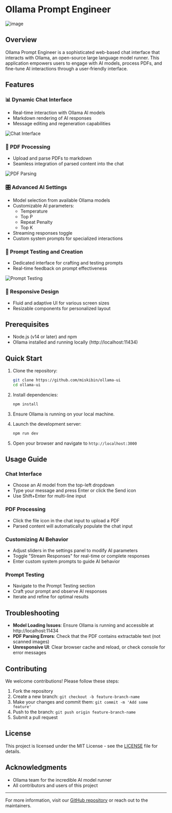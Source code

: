 # Ollama Prompt Engineer

![image](https://github.com/user-attachments/assets/d50c6e53-30cd-4ca8-a2d8-8ac876d9c4f6)

## Overview

Ollama Prompt Engineer is a sophisticated web-based chat interface that interacts with Ollama, an open-source large language model runner. This application empowers users to engage with AI models, process PDFs, and fine-tune AI interactions through a user-friendly interface.

## Features

### 📊 Dynamic Chat Interface
- Real-time interaction with Ollama AI models
- Markdown rendering of AI responses
- Message editing and regeneration capabilities

![Chat Interface](https://github.com/user-attachments/assets/19af0df8-2be3-42fa-91c5-93dadbab1e9d)

### 📄 PDF Processing
- Upload and parse PDFs to markdown
- Seamless integration of parsed content into the chat

![PDF Parsing](https://github.com/user-attachments/assets/2101fb10-c2b1-4b2f-ac38-9a0f5602819b)

### 🎛️ Advanced AI Settings
- Model selection from available Ollama models
- Customizable AI parameters:
  - Temperature
  - Top P
  - Repeat Penalty
  - Top K
- Streaming responses toggle
- Custom system prompts for specialized interactions

### 🧪 Prompt Testing and Creation
- Dedicated interface for crafting and testing prompts
- Real-time feedback on prompt effectiveness

![Prompt Testing](https://github.com/user-attachments/assets/7b5f3dcb-69cf-4f4d-9e8f-ede1c1e7d23e)

### 🎨 Responsive Design
- Fluid and adaptive UI for various screen sizes
- Resizable components for personalized layout

## Prerequisites

- Node.js (v14 or later) and npm
- Ollama installed and running locally (http://localhost:11434)

## Quick Start

1. Clone the repository:
   ```bash
   git clone https://github.com/miskibin/ollama-ui
   cd ollama-ui
   ```

2. Install dependencies:
   ```bash
   npm install
   ```

3. Ensure Ollama is running on your local machine.

4. Launch the development server:
   ```bash
   npm run dev
   ```

5. Open your browser and navigate to `http://localhost:3000`

## Usage Guide

### Chat Interface
- Choose an AI model from the top-left dropdown
- Type your message and press Enter or click the Send icon
- Use Shift+Enter for multi-line input

### PDF Processing
- Click the file icon in the chat input to upload a PDF
- Parsed content will automatically populate the chat input

### Customizing AI Behavior
- Adjust sliders in the settings panel to modify AI parameters
- Toggle "Stream Responses" for real-time or complete responses
- Enter custom system prompts to guide AI behavior

### Prompt Testing
- Navigate to the Prompt Testing section
- Craft your prompt and observe AI responses
- Iterate and refine for optimal results

## Troubleshooting

- **Model Loading Issues**: Ensure Ollama is running and accessible at http://localhost:11434
- **PDF Parsing Errors**: Check that the PDF contains extractable text (not scanned images)
- **Unresponsive UI**: Clear browser cache and reload, or check console for error messages

## Contributing

We welcome contributions! Please follow these steps:

1. Fork the repository
2. Create a new branch: `git checkout -b feature-branch-name`
3. Make your changes and commit them: `git commit -m 'Add some feature'`
4. Push to the branch: `git push origin feature-branch-name`
5. Submit a pull request

## License

This project is licensed under the MIT License - see the [LICENSE](LICENSE) file for details.

## Acknowledgments

- Ollama team for the incredible AI model runner
- All contributors and users of this project

---

For more information, visit our [GitHub repository](https://github.com/miskibin/ollama-ui) or reach out to the maintainers.
